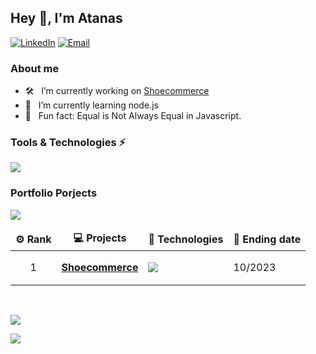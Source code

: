 ## Hey 👋, I'm Atanas

<a href="https://www.linkedin.com/in/atanas-angeliev/"><img alt="LinkedIn" src="https://img.shields.io/badge/atanas-linkedIn-brightgreen?style=flat-square&logo=linkedin"></a>
<a href="mailto:atanas.angeliev1@gmail.com"><img alt="Email" src="https://img.shields.io/badge/Email-atanas.angeliev1@gmail.com-blue?style=flat-square&logo=gmail"></a>

### About me

-   🛠 &nbsp; I’m currently working on [Shoecommerce](https://github.com/a-angeliev/Shoecommerce)
-   🌱 &nbsp; I’m currently learning node.js
-   👾 &nbsp; Fun fact: Equal is Not Always Equal in Javascript.

### Tools & Technologies ⚡

 <p align="left">
  <a href="">
    <img src="https://skillicons.dev/icons?i=html,css,js,py,react,nodejs,flask,django,postgres,postman,tensorflow,git,vscode" />
  </a>
</p>

### Portfolio Porjects

<a href="https://visitcount.itsvg.in">
  <img src="https://visitcount.itsvg.in/api?id=a-angeliev&label=Profile%20Views&color=12&icon=0&pretty=false" />
</a>

<br />
  <table>
    <thead align="center">
      <tr border: none;>
        <td><b>⚙️ Rank</b></td>
        <td><b>💻 Projects</b></td>
        <td><b>🐛 Technologies</b></td>
        <td><b>🔔 Ending date</b></td>
      </tr>
    </thead>
    <tbody>
        <tr>
            <td align="center">1</td>
	        <td><a href="https://github.com/a-angeliev/Shoecommerce"><b>Shoecommerce</b></a></td>
            <td>
                <p align="left">
                    <a href="">
                        <img src="https://skillicons.dev/icons?i=react,flask,postgres" />
                    </a>
                </p>
            </td>
            <td>10/2023</td>
        </tr>
        <!-- <tr>
            <td align="center">2</td>
	        <td><a href="https://github.com/a-angeliev/Shoecommerce"><b>Shoecommerce</b></a></td>
            <td>
                <p align="left">
                    <a href="">
                        <img src="https://skillicons.dev/icons?i=react,flask,postgres" />
                    </a>
                </p>
            </td>
            <td>08.2022</td>
        </tr> -->
    </tbody>
  </table>
  <br />

[![](https://visitcount.itsvg.in/api?id=a-angeliev&label=Profile%20Views&color=1&icon=0&pretty=false)](https://visitcount.itsvg.in)

<!-- <a href="https://git.io/streak-stats"><img src="https://streak-stats.demolab.com?user=a-angeliev&theme=dark" alt="GitHub Streak" /></a> -->
<a href="https://visitcount.itsvg.in">
  <img src="https://visitcount.itsvg.in/api?id=a-angeliev&label=Profile%20Views&color=1&icon=0&pretty=false" />
</a>
